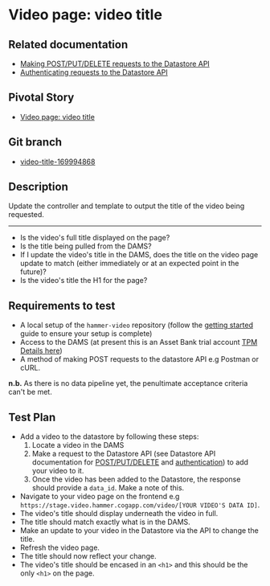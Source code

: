 <!-- Generate a new file using -->
<!-- sed -e "s/\Video page: video title/My story/" -e "s/\169994868/156128780/" -e "s/\video-title-169994868/`git_current_branch`/g" template.md | tee "`git_current_branch`.md" -->

# Video page: video title

## Related documentation
- [Making POST/PUT/DELETE requests to the Datastore API](https://github.com/HammerMuseum/hammer-datastore/blob/video-endpoint-170053908/docs/api/cud.md)
- [Authenticating requests to the Datastore API](https://github.com/HammerMuseum/hammer-datastore/blob/video-endpoint-170053908/docs/api/authentication.md)

## Pivotal Story

* [Video page: video title](https://www.pivotaltracker.com/story/show/169994868)

## Git branch

* [video-title-169994868](https://github.com/HammerMuseum/hammer-video/tree/video-title-169994868)

## Description

Update the controller and template to output the title of the video being requested.

---

- Is the video's full title displayed on the page?
- Is the title being pulled from the DAMS?
- If I update the video's title in the DAMS, does the title on the video page update to match (either immediately or at an expected point in the future)?
- Is the video's title the H1 for the page?

## Requirements to test
- A local setup of the `hammer-video` repository (follow the [getting started](../../README.md) guide to ensure your setup is complete)
- Access to the DAMS (at present this is an Asset Bank trial account [TPM Details here](http://tpm.office.cogapp.com/index.php/pwd/view/649))
- A method of making POST requests to the datastore API e.g Postman or cURL.


**n.b.** As there is no data pipeline yet, the penultimate acceptance criteria can't be met.

## Test Plan
- Add a video to the datastore by following these steps:
    1. Locate a video in the DAMS
    2. Make a request to the Datastore API (see Datastore API documentation for [POST/PUT/DELETE](https://github.com/HammerMuseum/hammer-datastore/blob/video-endpoint-170053908/docs/api/cud.md) and [authentication](https://github.com/HammerMuseum/hammer-datastore/blob/video-endpoint-170053908/docs/api/authentication.md)) to add your video to it.
    3. Once the video has been added to the Datastore, the response should provide a `data_id`. Make a note of this.
- Navigate to your video page on the frontend e.g `https://stage.video.hammer.cogapp.com/video/[YOUR VIDEO'S DATA ID]`.
- The video's title should display underneath the video in full.
- The title should match exactly what is in the DAMS.
- Make an update to your video in the Datastore via the API to change the title.
- Refresh the video page.
- The title should now reflect your change.
- The video's title should be encased in an `<h1>` and this should be the only `<h1>` on the page.